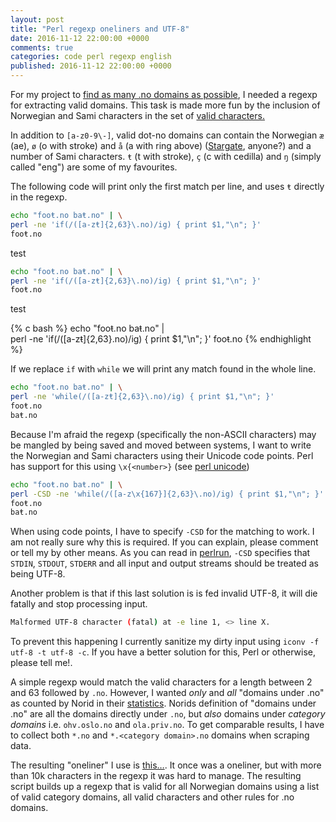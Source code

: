 ```yaml
---
layout: post
title: "Perl regexp oneliners and UTF-8"
date: 2016-11-12 22:00:00 +0000
comments: true
categories: code perl regexp english 
published: 2016-11-12 22:00:00 +0000
---
```

For my project to  [find as many .no domains as possible](https://github.com/Kagee/make-clean-no-list),
I needed a regexp for extracting valid domains. This task is made
more fun by the inclusion of Norwegian and Sami characters in the
set of [valid characters.](https://www.norid.no/no/domeneregistrering/idn/idn_nyetegn/)

<!-- more -->

In addition to ```[a-z0-9\-]```, valid dot-no domains can contain the 
Norwegian ```æ``` (ae), ```ø``` (o with stroke) and ```å``` (a with 
ring above) ([Stargate](https://en.wikipedia.org/wiki/Stargate_SG-1), 
anyone?) and a number of Sami characters. ```ŧ``` (t with stroke), 
 ```ç``` (c with cedilla) and ```ŋ``` (simply called "eng") are some 
of my favourites.

The following code will print only the first match per line, and 
uses ```ŧ``` directly in the regexp.

```bash
echo "fooŧ.no baŧ.no" | \
perl -ne 'if(/([a-zŧ]{2,63}\.no)/ig) { print $1,"\n"; }'
fooŧ.no
```

test

~~~ bash
echo "fooŧ.no baŧ.no" | \
perl -ne 'if(/([a-zŧ]{2,63}\.no)/ig) { print $1,"\n"; }'
fooŧ.no
~~~

test

{% c bash %}
echo "fooŧ.no baŧ.no" | \
perl -ne 'if(/([a-zŧ]{2,63}\.no)/ig) { print $1,"\n"; }'
fooŧ.no
{% endhighlight %}

If we replace ```if``` with ```while``` we will print any match found
in the whole line.
```bash
echo "fooŧ.no baŧ.no" | \
perl -ne 'while(/([a-zŧ]{2,63}\.no)/ig) { print $1,"\n"; }'
fooŧ.no
baŧ.no
```

Because I'm afraid the regexp (specifically the non-ASCII characters) 
may be mangled by being saved and moved between systems, I want to 
write the Norwegian and Sami characters using their Unicode code points. 
Perl has support for this using ```\x{<number>}``` (see 
[perl unicode](http://perldoc.perl.org/perlunicode.html#Unicode-Regular-Expression-Support-Level))

```bash
echo "fooŧ.no baŧ.no" | \
perl -CSD -ne 'while(/([a-z\x{167}]{2,63}\.no)/ig) { print $1,"\n"; }'
fooŧ.no
baŧ.no
```
When using code points, I have to specify ```-CSD``` for the matching 
to work. I am not really sure why this is required. If you can explain,
please comment or tell my by other means. As you can read in
[perlrun](http://perldoc.perl.org/perlrun.html#Command-Switches),
 ```-CSD``` specifies that ```STDIN```, ```STDOUT```, ```STDERR``` and all input and 
output streams should be treated as being UTF-8. 

Another problem is that if this last solution is is fed invalid UTF-8, 
it will die fatally and stop processing input.

```bash
Malformed UTF-8 character (fatal) at -e line 1, <> line X.
```

To prevent this happening I currently sanitize my dirty input using 
 ```iconv -f utf-8 -t utf-8 -c```. If you have a better solution for 
this, Perl or otherwise, please tell me!.

A simple regexp would match the valid characters for a length between
2 and 63 followed by ```.no```. However, I wanted *only* and *all* 
"domains under .no" as counted by Norid in their 
[statistics](https://www.norid.no/no/statistikk/domener/). 
Norids definition of "domains under .no" are all the domains directly 
under ```.no```, but *also* domains under *category domains* i.e. 
```ohv.oslo.no``` and ```ola.priv.no```. To get comparable results, I 
have to collect both ```*.no``` and ```*.<category domain>.no``` 
domains when scraping data.

The resulting "oneliner" I use is 
[this…](https://github.com/Kagee/make-clean-no-list/blob/master/scraper/regexp_dotno).
It once was a oneliner, but with more than 10k characters in the 
regexp it was hard to manage. The resulting script builds up a regexp 
that is valid for all Norwegian domains using a list of valid category 
domains, all valid characters and other rules for .no domains.
